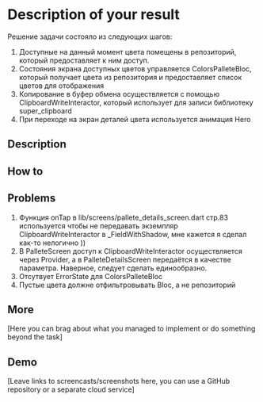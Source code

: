 # Description of your result

Решение задачи состояло из следующих шагов:
1. Доступные на данный момент цвета помещены в репозиторий, который предоставляет к ним доступ.
2. Состояния экрана доступных цветов управляется ColorsPalleteBloc, который получает цвета из репозитория и предоставляет список 
цветов для отображения
3. Копирование в буфер обмена осуществляется с помощью ClipboardWriteInteractor, который использует для записи библиотеку super_clipboard
4. При переходе на экран деталей цвета используется анимация Hero 

## Description

## How to

## Problems

1. Функция onTap в lib/screens/pallete_details_screen.dart стр.83 используется чтобы не передавать экземпляр ClipboardWriteInteractor
в _FieldWithShadow, мне кажется я сделал как-то нелогично ))
2. В PalleteScreen доступ к ClipboardWriteInteractor осуществляется через Provider, а в PalleteDetailsScreen передаётся в качестве параметра. Наверное, следует сделать единообразно.
3. Отсутвует ErrorState для ColorsPalleteBloc
4. Пустые цвета должне отфильтровывать Bloc, а не репозиторий
## More

[Here you can brag about what you managed to implement or do something beyond the task]

## Demo

[Leave links to screencasts/screenshots here, you can use a GitHub repository or a separate cloud service]
